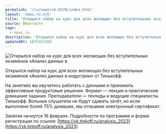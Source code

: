 ```yaml
---
permalink: '/ru/news/vk-8370/index.html'
layout: 'news.ru.njk'
title: 'Открылся набор на курс для всех желающих без вступительных экзаменов «Анализ данных в'
source: ВКонтакте
tags:
  - news_ru
description: 'Открылся набор на курс для всех желающих без вступительных экзаменов «Анализ данных в'
updatedAt: 1675321260
---
```

![Открылся набор на курс для всех желающих без вступительных экзаменов «Анализ данных в](https://sun1-13.userapi.com/impg/TW4cdQqn0PAJjn4Q_zEQCdtL_I1rSUVcnytdWQ/ObKZ5gLXbUY.jpg?size=1080x1080&quality=96&sign=16a649c3bae7cc5e45c27a71e886c58e&c_uniq_tag=Y4jwofisdMZJy0dTT-mKo3uyu-PIyHVNoc3r6cKVWCs&type=album)

Открылся набор на курс для всех желающих без вступительных экзаменов «Анализ данных в индустрии» от Тинькофф.

На занятиях вы научитесь работать с данными и принимать эффективные продуктовые решения. Формат — лекции и практические домашние задания. Преподаватели — техлиды и ведущие специалисты Тинькофф. Вольные слушатели не будут сдавать зачёт, но если выполнено болеё 75% домашек, мы отправим электронный сертификат.

Занятия начнутся 16 февраля. Подробности по программе и форма регистрации по ссылке: [https://vk.tinkoff.ru/analysis_2023](https://vk.tinkoff.ru/analysis_2023)
